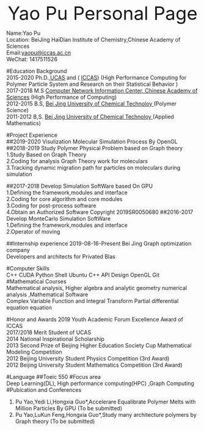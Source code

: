 <font size =8><center>Yao Pu Personal Page</center></font>  
<!-- Use retext Generate -->
Name:Yao Pu  
Location: BeiJing HaiDian  Institute of Chemistry,Chinese Academy of Sciences    
Email:<yaopu@iccas.ac.cn>  
WeChat: 1417511526  


#Education Background  
2015-2020  Ph.D.,<a href="http://www.ucas.ac.cn/" target="_blank">UCAS</a>  and ( <a href="http://www.iccas.ac.cn/" target="_blank">ICCAS</a>)  (High Performance Computing for Polymer Particle System and Research on their Statistical Behavior )  
2017-2018 M.S <a href="http://www.cnic.cas.cn/" target="_blank">Computer Network Information Center, Chinese Academy of Sciences</a>   (High Performance of Computing)  
2012-2015 B.S, <a href="http://www.buct.edu.cn/" target="_blank">Bei Jing University of Chemical Technoloy </a>  (Polymer Science)  
2011-2012 B,S. <a href="http://www.buct.edu.cn/" target="_blank">Bei Jing University of Chemical Technoloy </a>            (Applied Mathematics)  


#Project Experience  
##2019-2020  Visulization Molecular Simulation Process By OpenGL
##2018-2019 Study Polymer Physical Problem based on Graph theory  
1.Study Based on Graph Theory   
2.Coding for analysis Graph Theory work for  moleculars    
3.Tracking dynamic migration path for particles on moleculars during simulation  


##2017-2018 Develop Simulation SoftWare based On GPU  
1.Defining the framework,modules and interface  
2.Coding for core algorithm and core modules  
3.Coding for post-process software  
4.Obtain an Authorized Software Copyright  2019SR0050680
##2016-2017 Develop MonteCarlo Simulation SoftWare    
1.Defining the framework,modules and interface  
2.Operator of moving  

##Internship experience
2019-08-16-Present  Bei Jing Graph optimization company  
Developers and architects for Privated Blas


#Computer Skills  
C++ CUDA  Python Shell Ubuntu  C++ API Design OpenGL Git  
#Mathematical Courses  
Mathematical analysis, Higher algebra and analytic geometry numerical analysis  ,Mathematical Software  
Complex Variable Function and Integral Transform Partial differential equation equation  
  
#Honor and Awards
2019 Youth Academic Forum Excellence Award of ICCAS  
2017/2018 Merit Student of UCAS  
2014 National Inspirational Scholarship  
2013 Second Prize of Beijing Higher Education Society Cup Mathematical Modeling Competition  
2012 Beijing University Student Physics Competition (3rd Award)  
2012 Beijing University Student Mathematics Competition (3rd Award)  


#Language
##Toeic 550
#Focus area  
Deep Learning(DL), High performance computing(HPC) ,Graph Computing 
#Pubication and Conferences  
1. Pu Yao,Yedi Li,Hongxia Guo*,Accelerare Equalibrate Polymer Melts with Million Particles By GPU (To be submitted) 
2. Pu Yao,LuKun Feng,Hongxia Guo*,Study many architecture polymers by Graph theory (To be submitted) 



